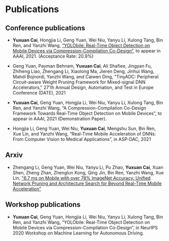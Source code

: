 # Publications
## Conference publications
- **Yuxuan Cai**, Hongjia Li, Geng Yuan, Wei Niu, Yanyu Li, Xulong Tang, Bin Ren, and Yanzhi Wang, [“YOLObile: Real-Time Object Detection on Mobile Devices via Compression-Compilation Co-Design“](https://arxiv.org/abs/2009.05697), to appear in AAAI, 2021. (Acceptance Rate: 20.9%)

- Geng Yuan, Payman Behnam, **Yuxuan Cai**, Ali Shafiee, Jingyan Fu, Zhiheng Liao, Zhengang Li, Xiaolong Ma, Jieren Deng, Jinhui Wang, Mahdi Bojnordi, Yanzhi Wang, and Caiwen Ding, "TinyADC: Peripheral Circuit-aware Weight Pruning Framework for Mixed-signal DNN Accelerators," 27'th Annual Design, Automation, and Test in Europe Conference (DATE), 2021

- **Yuxuan Cai**, Geng Yuan, Hongjia Li, Wei Niu, Yanyu Li, Xulong Tang, Bin Ren, and Yanzhi Wang, “A Compression-Compilation Co-Design Framework Towards Real-Time Object Detection on Mobile Devices”, to appear in AAAI, 2021 (Demonstration Paper).


- Hongjia Li, Geng Yuan, Wei Niu, **Yuxuan Cai**, Mengshu Sun, Bin Ren, Xue Lin, and Yanzhi Wang, “Real-Time Mobile Acceleration of DNNs: From Computer Vision to Medical Applications”, in ASP-DAC, 2021

## Arxiv
<!-- Pu Zhao, Wei Niu, Geng Yuan, Yuxuan Cai, Hsin-Hsuan Sung, Wujie Wen, Sijia Liu, Xipeng Shen, Bin Ren, Yanzhi Wang, Xue Lin, “A Unified Reinforcement Learning Framework of Network Enhancement and Pruning Search for Real-Time 3D Object Detection on the Edge” -->
- Zhengang Li, Geng Yuan, Wei Niu, Yanyu Li, Pu Zhao, **Yuxuan Cai**, Xuan Shen, Zheng Zhan, Zhenglun Kong, Qing Jin, Bin Ren, Yanzhi Wang, Xue Lin, ["6.7 ms on Mobile with over 78% ImageNet Accuracy: Unified Network Pruning and Architecture Search for Beyond Real-Time Mobile Acceleration”](https://arxiv.org/pdf/2012.00596.pdf)

## Workshop publications
- **Yuxuan Cai**, Geng Yuan, Hongjia Li, Wei Niu, Yanyu Li, Xulong Tang, Bin Ren, and Yanzhi Wang, “YOLObile: Real-Time Object Detection on Mobile Devices via Compression-Compilation Co-Design”, in NeurIPS 2020 Workshop on Machine Learning for Autonomous Driving.
